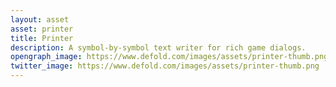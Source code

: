 ```yaml
---
layout: asset
asset: printer
title: Printer
description: A symbol-by-symbol text writer for rich game dialogs.
opengraph_image: https://www.defold.com/images/assets/printer-thumb.png
twitter_image: https://www.defold.com/images/assets/printer-thumb.png
---
```

